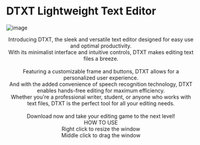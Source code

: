 # DTXT Lightweight Text Editor
![image](https://user-images.githubusercontent.com/124361703/221480882-6b661a62-9955-49ca-adcc-ceae242b8ef2.png)<br> 
<p align="center">
Introducing DTXT, the sleek and versatile text editor designed for easy use and optimal productivity. <br>
With its minimalist interface and intuitive controls, DTXT makes editing text files a breeze. <br><br>
Featuring a customizable frame and buttons, DTXT allows for a personalized user experience.<br>
And with the added convenience of speech recognition technology, DTXT enables hands-free editing for maximum efficiency. <br>
Whether you're a professional writer, student, or anyone who works with text files, DTXT is the perfect tool for all your editing needs.<br><br>
Download now and take your editing game to the next level!<br>
HOW TO USE<br> 
Right click to resize the window<br> 
Middle click to drag the window<br> 

